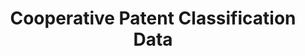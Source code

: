 ---
layout: default
bigquery: https://console.cloud.google.com/bigquery?p=patents-public-data&d=cpc&page=dataset
citation: '“Cooperative Patent Classification” by the EPO and USPTO, for public use. '
contributors: EPO, USPTO
cost: None
description: Cooperative Patent Classification Data contains the scheme and definitions
  of the Cooperative Patent Classification system for classifying patent documents.
  The CPC is the result of a partnership between the EPO and the USPTO in their joint
  effort to develop a common, internationally compatible classification system for
  technical documents, in particular patent publications, which will be used by both
  offices in the patent granting process
documentation: https://www.cooperativepatentclassification.org/cpcSchemeAndDefinitions
last_edit: 04/10/2022, 15:59:36
location: https://www.cooperativepatentclassification.org/index
maintained_by: USPTO, EPO
schema_fields:
- parents
- definition
- breakdown_code
- ipcConcordant
- limitingReferences
- residualReferences
- not_allocatable
- date_revised
- titlePart
- glossary
- symbol
- ipc_concordant
- informativeReferences
- title_full
- children
- application_references
- dateRevised
- level
- residual_references
- sizeCache
- synonyms
- status
- applicationReferences
- limiting_references
- notAllocatable
- informative_references
- breakdownCode
- childGroups
- titleFull
- child_groups
- title_part
- additional_only
shortname: cooperative_patent_classification
tags:
- patents
- science
title: Cooperative Patent Classification Data
uuid: 984374a7-16e9-4b35-9445-458daceb01bf
---
